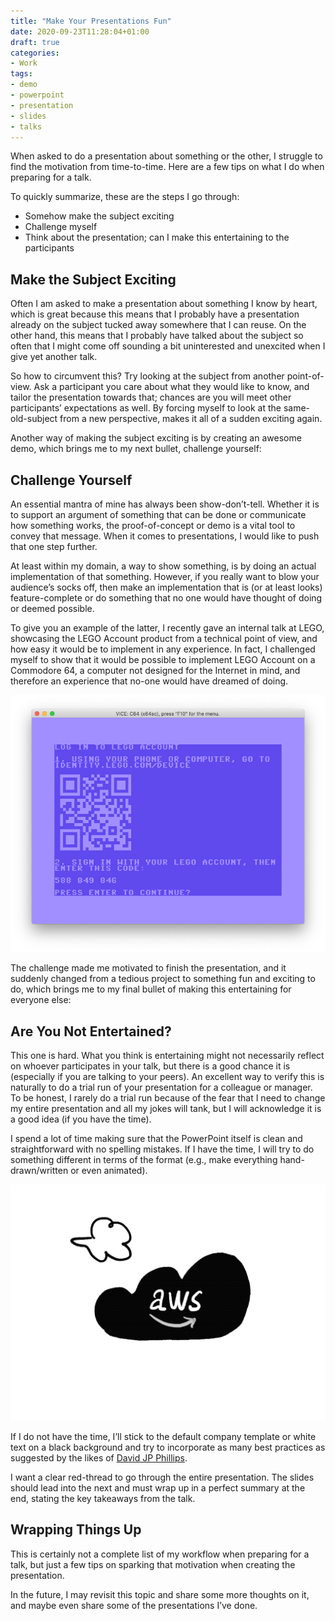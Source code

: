 ```yaml
---
title: "Make Your Presentations Fun"
date: 2020-09-23T11:28:04+01:00
draft: true
categories:
- Work
tags: 
- demo
- powerpoint
- presentation
- slides
- talks
---
```


When asked to do a presentation about something or the other, I struggle to find the motivation from time-to-time. Here are a few tips on what I do when preparing for a talk.

To quickly summarize, these are the steps I go through:

- Somehow make the subject exciting
- Challenge myself
- Think about the presentation; can I make this entertaining to the participants

## Make the Subject Exciting

Often I am asked to make a presentation about something I know by heart, which is great because this means that I probably have a presentation already on the subject tucked away somewhere that I can reuse. On the other hand, this means that I probably have talked about the subject so often that I might come off sounding a bit uninterested and unexcited when I give yet another talk.

So how to circumvent this? Try looking at the subject from another point-of-view. Ask a participant you care about what they would like to know, and tailor the presentation towards that; chances are you will meet other participants’ expectations as well. By forcing myself to look at the same-old-subject from a new perspective, makes it all of a sudden exciting again.

Another way of making the subject exciting is by creating an awesome demo, which brings me to my next bullet, challenge yourself:

## Challenge Yourself
An essential mantra of mine has always been show-don’t-tell. Whether it is to support an argument of something that can be done or communicate how something works, the proof-of-concept or demo is a vital tool to convey that message. When it comes to presentations, I would like to push that one step further.

At least within my domain, a way to show something, is by doing an actual implementation of that something. However, if you really want to blow your audience’s socks off, then make an implementation that is (or at least looks) feature-complete or do something that no one would have thought of doing or deemed possible.

To give you an example of the latter, I recently gave an internal talk at LEGO, showcasing the LEGO Account product from a technical point of view, and how easy it would be to implement in any experience. In fact, I challenged myself to show that it would be possible to implement LEGO Account on a Commodore 64, a computer not designed for the Internet in mind, and therefore an experience that no-one would have dreamed of doing.

![Screenshot of LEGO Account running on a Commodore 64 emulator (VICE)](/images/posts/c64-prototype.png "Screenshot of LEGO Account running on a Commodore 64 emulator (VICE)")

The challenge made me motivated to finish the presentation, and it suddenly changed from a tedious project to something fun and exciting to do, which brings me to my final bullet of making this entertaining for everyone else:

## Are You Not Entertained?

This one is hard. What you think is entertaining might not necessarily reflect on whoever participates in your talk, but there is a good chance it is (especially if you are talking to your peers). An excellent way to verify this is naturally to do a trial run of your presentation for a colleague or manager. To be honest, I rarely do a trial run because of the fear that I need to change my entire presentation and all my jokes will tank, but I will acknowledge it is a good idea (if you have the time).

I spend a lot of time making sure that the PowerPoint itself is clean and straightforward with no spelling mistakes. If I have the time, I will try to do something different in terms of the format (e.g., make everything hand-drawn/written or even animated).

![Animated clouds](/images/posts/animated-clouds.gif "Animated AWS cloud from a whiteboard themed presentation")

If I do not have the time, I’ll stick to the default company template or white text on a black background and try to incorporate as many best practices as suggested by the likes of [David JP Phillips](https://youtu.be/Iwpi1Lm6dFo).

I want a clear red-thread to go through the entire presentation. The slides should lead into the next and must wrap up in a perfect summary at the end, stating the key takeaways from the talk.

## Wrapping Things Up

This is certainly not a complete list of my workflow when preparing for a talk, but just a few tips on sparking that motivation when creating the presentation.

In the future, I may revisit this topic and share some more thoughts on it, and maybe even share some of the presentations I’ve done.
